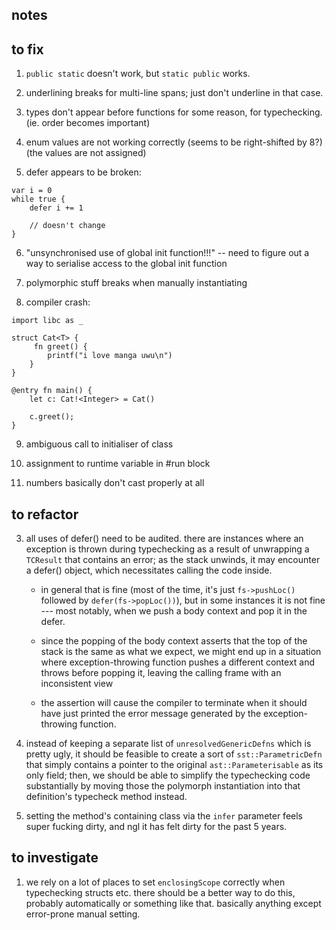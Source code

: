 ## notes

## to fix

1. `public static` doesn't work, but `static public` works.

2. underlining breaks for multi-line spans; just don't underline in that case.

3. types don't appear before functions for some reason, for typechecking. (ie. order becomes important)

4. enum values are not working correctly (seems to be right-shifted by 8?)
	(the values are not assigned)

5. defer appears to be broken:
```
var i = 0
while true {
	defer i += 1

	// doesn't change
}
```

6. "unsynchronised use of global init function!!!" -- need to figure out a way to serialise access to the global init function

7. polymorphic stuff breaks when manually instantiating

8. compiler crash:
```
import libc as _

struct Cat<T> {
     fn greet() {
        printf("i love manga uwu\n")
    }
}

@entry fn main() {
    let c: Cat!<Integer> = Cat()

    c.greet();
}
```

9. ambiguous call to initialiser of class

10. assignment to runtime variable in #run block

11. numbers basically don't cast properly at all



## to refactor

3. all uses of defer() need to be audited. there are instances where an exception is thrown during typechecking
	as a result of unwrapping a `TCResult` that contains an error; as the stack unwinds, it may encounter a
	defer() object, which necessitates calling the code inside.

	- in general that is fine (most of the time, it's just `fs->pushLoc()` followed by `defer(fs->popLoc())`),
		but in some instances it is not fine --- most notably, when we push a body context and pop it in the defer.

	- since the popping of the body context asserts that the top of the stack is the same as what we expect, we might
		end up in a situation where exception-throwing function pushes a different context and throws before popping it,
		leaving the calling frame with an inconsistent view

	- the assertion will cause the compiler to terminate when it should have just printed the error message generated
		by the exception-throwing function.

4. instead of keeping a separate list of `unresolvedGenericDefns` which is pretty ugly, it should be feasible to create
	a sort of `sst::ParametricDefn` that simply contains a pointer to the original `ast::Parameterisable` as its only
	field; then, we should be able to simplify the typechecking code substantially by moving those the polymorph
	instantiation into that definition's typecheck method instead.

5. setting the method's containing class via the `infer` parameter feels super fucking dirty, and ngl it has felt dirty
	for the past 5 years.


## to investigate

1. we rely on a lot of places to set `enclosingScope` correctly when typechecking structs etc. there should
	be a better way to do this, probably automatically or something like that. basically anything except error-prone manual setting.
